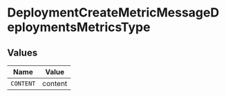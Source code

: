 # DeploymentCreateMetricMessageDeploymentsMetricsType


## Values

| Name      | Value     |
| --------- | --------- |
| `CONTENT` | content   |